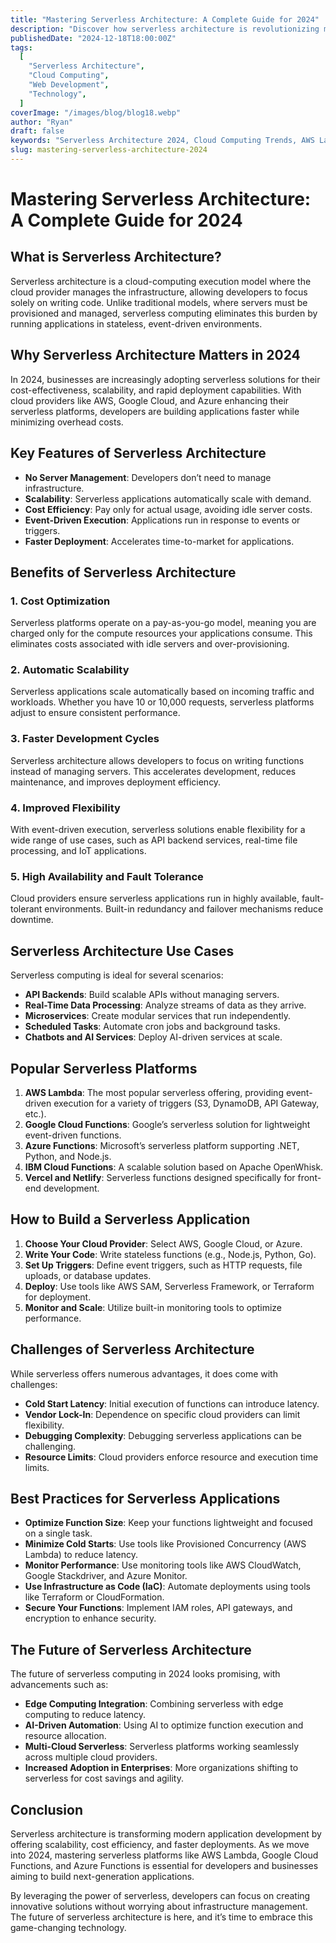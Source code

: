 ```yaml
---
title: "Mastering Serverless Architecture: A Complete Guide for 2024"
description: "Discover how serverless architecture is revolutionizing modern application development in 2024, offering scalability, cost efficiency, and faster deployment."
publishedDate: "2024-12-18T18:00:00Z"
tags:
  [
    "Serverless Architecture",
    "Cloud Computing",
    "Web Development",
    "Technology",
  ]
coverImage: "/images/blog/blog18.webp"
author: "Ryan"
draft: false
keywords: "Serverless Architecture 2024, Cloud Computing Trends, AWS Lambda Guide, Serverless Benefits, Serverless Use Cases, Cost-Effective Web Applications, Event-Driven Architecture, Scalability in Serverless, Serverless Deployment, Modern Web Development"
slug: mastering-serverless-architecture-2024
---
```


# Mastering Serverless Architecture: A Complete Guide for 2024

## What is Serverless Architecture?

Serverless architecture is a cloud-computing execution model where the cloud provider manages the infrastructure, allowing developers to focus solely on writing code. Unlike traditional models, where servers must be provisioned and managed, serverless computing eliminates this burden by running applications in stateless, event-driven environments.

## Why Serverless Architecture Matters in 2024

In 2024, businesses are increasingly adopting serverless solutions for their cost-effectiveness, scalability, and rapid deployment capabilities. With cloud providers like AWS, Google Cloud, and Azure enhancing their serverless platforms, developers are building applications faster while minimizing overhead costs.

## Key Features of Serverless Architecture

- **No Server Management**: Developers don’t need to manage infrastructure.
- **Scalability**: Serverless applications automatically scale with demand.
- **Cost Efficiency**: Pay only for actual usage, avoiding idle server costs.
- **Event-Driven Execution**: Applications run in response to events or triggers.
- **Faster Deployment**: Accelerates time-to-market for applications.

## Benefits of Serverless Architecture

### 1. **Cost Optimization**

Serverless platforms operate on a pay-as-you-go model, meaning you are charged only for the compute resources your applications consume. This eliminates costs associated with idle servers and over-provisioning.

### 2. **Automatic Scalability**

Serverless applications scale automatically based on incoming traffic and workloads. Whether you have 10 or 10,000 requests, serverless platforms adjust to ensure consistent performance.

### 3. **Faster Development Cycles**

Serverless architecture allows developers to focus on writing functions instead of managing servers. This accelerates development, reduces maintenance, and improves deployment efficiency.

### 4. **Improved Flexibility**

With event-driven execution, serverless solutions enable flexibility for a wide range of use cases, such as API backend services, real-time file processing, and IoT applications.

### 5. **High Availability and Fault Tolerance**

Cloud providers ensure serverless applications run in highly available, fault-tolerant environments. Built-in redundancy and failover mechanisms reduce downtime.

## Serverless Architecture Use Cases

Serverless computing is ideal for several scenarios:

- **API Backends**: Build scalable APIs without managing servers.
- **Real-Time Data Processing**: Analyze streams of data as they arrive.
- **Microservices**: Create modular services that run independently.
- **Scheduled Tasks**: Automate cron jobs and background tasks.
- **Chatbots and AI Services**: Deploy AI-driven services at scale.

## Popular Serverless Platforms

1. **AWS Lambda**: The most popular serverless offering, providing event-driven execution for a variety of triggers (S3, DynamoDB, API Gateway, etc.).
2. **Google Cloud Functions**: Google’s serverless solution for lightweight event-driven functions.
3. **Azure Functions**: Microsoft’s serverless platform supporting .NET, Python, and Node.js.
4. **IBM Cloud Functions**: A scalable solution based on Apache OpenWhisk.
5. **Vercel and Netlify**: Serverless functions designed specifically for front-end development.

## How to Build a Serverless Application

1. **Choose Your Cloud Provider**: Select AWS, Google Cloud, or Azure.
2. **Write Your Code**: Write stateless functions (e.g., Node.js, Python, Go).
3. **Set Up Triggers**: Define event triggers, such as HTTP requests, file uploads, or database updates.
4. **Deploy**: Use tools like AWS SAM, Serverless Framework, or Terraform for deployment.
5. **Monitor and Scale**: Utilize built-in monitoring tools to optimize performance.

## Challenges of Serverless Architecture

While serverless offers numerous advantages, it does come with challenges:

- **Cold Start Latency**: Initial execution of functions can introduce latency.
- **Vendor Lock-In**: Dependence on specific cloud providers can limit flexibility.
- **Debugging Complexity**: Debugging serverless applications can be challenging.
- **Resource Limits**: Cloud providers enforce resource and execution time limits.

## Best Practices for Serverless Applications

- **Optimize Function Size**: Keep your functions lightweight and focused on a single task.
- **Minimize Cold Starts**: Use tools like Provisioned Concurrency (AWS Lambda) to reduce latency.
- **Monitor Performance**: Use monitoring tools like AWS CloudWatch, Google Stackdriver, and Azure Monitor.
- **Use Infrastructure as Code (IaC)**: Automate deployments using tools like Terraform or CloudFormation.
- **Secure Your Functions**: Implement IAM roles, API gateways, and encryption to enhance security.

## The Future of Serverless Architecture

The future of serverless computing in 2024 looks promising, with advancements such as:

- **Edge Computing Integration**: Combining serverless with edge computing to reduce latency.
- **AI-Driven Automation**: Using AI to optimize function execution and resource allocation.
- **Multi-Cloud Serverless**: Serverless platforms working seamlessly across multiple cloud providers.
- **Increased Adoption in Enterprises**: More organizations shifting to serverless for cost savings and agility.

## Conclusion

Serverless architecture is transforming modern application development by offering scalability, cost efficiency, and faster deployments. As we move into 2024, mastering serverless platforms like AWS Lambda, Google Cloud Functions, and Azure Functions is essential for developers and businesses aiming to build next-generation applications.

By leveraging the power of serverless, developers can focus on creating innovative solutions without worrying about infrastructure management. The future of serverless architecture is here, and it’s time to embrace this game-changing technology.
